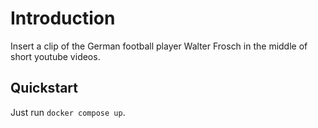# Introduction

Insert a clip of the German football player Walter Frosch in the middle of short youtube videos.

## Quickstart

Just run `docker compose up`.